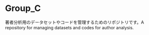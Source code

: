 # Group_C
著者分析用のデータセットやコードを管理するためのリポジトリです。A repository for managing datasets and codes for author analysis.

